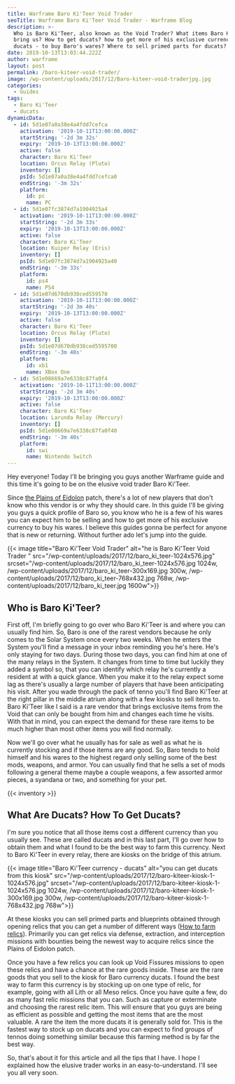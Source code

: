 ```yaml
---
title: Warframe Baro Ki'Teer Void Trader
seoTitle: Warframe Baro Ki'Teer Void Trader - Warframe Blog
description: >-
  Who is Baro Ki'Teer, also known as the Void Trader? What items Baro Ki'Teer
  bring us? How to get ducats? how to get more of his exclusive currency -
  ducats - to buy Baro's wares? Where to sell primed parts for ducats?
date: 2019-10-13T13:03:44.222Z
author: warframe
layout: post
permalink: /baro-kiteer-void-trader/
image: /wp-content/uploads/2017/12/Baro-kiteer-void-traderjpg.jpg
categories:
  - Guides
tags:
  - Baro Ki'Teer
  - ducats
dynamicData:
  - id: 5d1e07a0a38e4a4fdd7cefca
    activation: '2019-10-11T13:00:00.000Z'
    startString: '-2d 3m 32s'
    expiry: '2019-10-13T13:00:00.000Z'
    active: false
    character: Baro Ki'Teer
    location: Orcus Relay (Pluto)
    inventory: []
    psId: 5d1e07a0a38e4a4fdd7cefca0
    endString: '-3m 32s'
    platform:
      id: pc
      name: PC
  - id: 5d1e07fc3874d7a1904925a4
    activation: '2019-10-11T13:00:00.000Z'
    startString: '-2d 3m 33s'
    expiry: '2019-10-13T13:00:00.000Z'
    active: false
    character: Baro Ki'Teer
    location: Kuiper Relay (Eris)
    inventory: []
    psId: 5d1e07fc3874d7a1904925a40
    endString: '-3m 33s'
    platform:
      id: ps4
      name: PS4
  - id: 5d1e07d670db938ced559570
    activation: '2019-10-11T13:00:00.000Z'
    startString: '-2d 3m 40s'
    expiry: '2019-10-13T13:00:00.000Z'
    active: false
    character: Baro Ki'Teer
    location: Orcus Relay (Pluto)
    inventory: []
    psId: 5d1e07d670db938ced5595700
    endString: '-3m 40s'
    platform:
      id: xb1
      name: XBox One
  - id: 5d1e08669a7e6338c87fa0f4
    activation: '2019-10-11T13:00:00.000Z'
    startString: '-2d 3m 40s'
    expiry: '2019-10-13T13:00:00.000Z'
    active: false
    character: Baro Ki'Teer
    location: Larunda Relay (Mercury)
    inventory: []
    psId: 5d1e08669a7e6338c87fa0f40
    endString: '-3m 40s'
    platform:
      id: swi
      name: Nintendo Switch
---
```

Hey everyone! Today I'll be bringing you guys another Warframe guide and this time it's going to be on the elusive void trader Baro Ki'Teer.<!--more-->

Since [the Plains of Eidolon](https://warframeblog.com/get-started-plains-of-eidolon/) patch, there's a lot of new players that don't know who this vendor is or why they should care. In this guide I'll be giving you guys a quick profile of Baro so, you know who he is a few of his wares you can expect him to be selling and how to get more of his exclusive currency to buy his wares. I believe this guides gonna be perfect for anyone that is new or returning. Without further ado let's jump into the guide.

{{< image title="Baro Ki'Teer Void Trader" alt="he is Baro Ki'Teer Void Trader " src="/wp-content/uploads/2017/12/baro_ki_teer-1024x576.jpg" srcset="/wp-content/uploads/2017/12/baro_ki_teer-1024x576.jpg 1024w, /wp-content/uploads/2017/12/baro_ki_teer-300x169.jpg 300w, /wp-content/uploads/2017/12/baro_ki_teer-768x432.jpg 768w, /wp-content/uploads/2017/12/baro_ki_teer.jpg 1600w">}}

## Who is Baro Ki'Teer?

First off, I'm briefly going to go over who Baro Ki'Teer is and where you can usually find him. So, Baro is one of the rarest vendors because he only comes to the Solar System once every two weeks. When he enters the System you'll find a message in your inbox reminding you he's here. He's only staying for two days. During those two days, you can find him at one of the many relays in the System. It changes from time to time but luckily they added a symbol so, that you can identify which relay he's currently a resident at with a quick glance. When you make it to the relay expect some lag as there's usually a large number of players that have been anticipating his visit. After you wade through the pack of tenno you'll find Baro Ki'Teer at the right pillar in the middle atrium along with a few kiosks to sell items to. Baro Ki'Teer like I said is a rare vendor that brings exclusive items from the Void that can only be bought from him and changes each time he visits. With that in mind, you can expect the demand for these rare items to be much higher than most other items you will find normally.

Now we'll go over what he usually has for sale as well as what he is currently stocking and if those items are any good. So, Baro tends to hold himself and his wares to the highest regard only selling some of the best mods, weapons, and armor. You can usually find that he sells a set of mods following a general theme maybe a couple weapons, a few assorted armor pieces, a syandana or two, and something for your pet.

{{< inventory >}}

## What Are Ducats? How To Get Ducats?

I'm sure you notice that all those items cost a different currency than you usually see. These are called ducats and in this last part, I'll go over how to obtain them and what I found to be the best way to farm this currency. Next to Baro Ki'Teer in every relay, there are kiosks on the bridge of this atrium.

{{< image title="Baro Ki'Teer currency - ducats" alt="you can get ducats from this kiosk" src="/wp-content/uploads/2017/12/baro-kiteer-kiosk-1-1024x576.jpg" srcset="/wp-content/uploads/2017/12/baro-kiteer-kiosk-1-1024x576.jpg 1024w, /wp-content/uploads/2017/12/baro-kiteer-kiosk-1-300x169.jpg 300w, /wp-content/uploads/2017/12/baro-kiteer-kiosk-1-768x432.jpg 768w">}}

At these kiosks you can sell primed parts and blueprints obtained through opening relics that you can get a number of different ways ([How to farm relics](https://warframeblog.com/how-to-farm-relics/)). Primarily you can get relics via defense, extraction, and interception missions with bounties being the newest way to acquire relics since the Plains of Eidolon patch.

Once you have a few relics you can look up Void Fissures missions to open these relics and have a chance at the rare goods inside. These are the rare goods that you sell to the kiosk for Baro currency ducats. I found the best way to farm this currency is by stocking up on one type of relic, for example, going with all Lith or all Meso relics. Once you have quite a few, do as many fast relic missions that you can. Such as capture or exterminate and choosing the rarest relic item. This will ensure that you guys are being as efficient as possible and getting the most items that are the most valuable. A rare the item the more ducats it is generally sold for. This is the fastest way to stock up on ducats and you can expect to find groups of tennos doing something similar because this farming method is by far the best way.

So, that's about it for this article and all the tips that I have. I hope I explained how the elusive trader works in an easy-to-understand. I'll see you all very soon.
